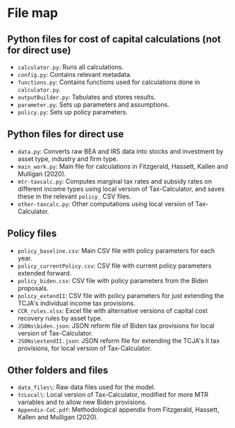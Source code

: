 # File map

## Python files for cost of capital calculations (not for direct use)
 - `calculator.py`: Runs all calculations.
 - `config.py`: Contains relevant metadata.
 - `functions.py`: Contains functions used for calculations done in `calculator.py`.
 - `outputBuilder.py`: Tabulates and stores results.
 - `parameter.py`: Sets up parameters and assumptions.
 - `policy.py`: Sets up policy parameters.

## Python files for direct use
 - `data.py`: Converts raw BEA and IRS data into stocks and investment by asset type, industry and firm type.
 - `main_work.py`: Main file for calculations in Fitzgerald, Hassett, Kallen and Mulligan (2020).
 - `mtr-taxcalc.py`: Computes marginal tax rates and subsidy rates on different income types using local version of Tax-Calculator, and saves these in the relevant `policy_` CSV files.
 - `other-taxcalc.py`: Other computations using local version of Tax-Calculator.

## Policy files
 - `policy_baseline.csv`: Main CSV file with policy parameters for each year.
 - `policy_currentPolicy.csv`: CSV file with current policy parameters extended forward.
 - `policy_biden.csv`: CSV file with policy parameters from the Biden proposals.
 - `policy_extendII`: CSV file with policy parameters for just extending the TCJA's individual income tax provisions.
 - `CCR_rules.xlsx`: Excel file with alternative versions of capital cost recovery rules by asset type.
 - `JSONs\biden.json`: JSON reform file of Biden tax provisions for local version of Tax-Calculator.
 - `JSONs\extendII.json`: JSON reform file for extending the TCJA's II tax provisions, for local version of Tax-Calculator.

## Other folders and files
 - `data_files\`: Raw data files used for the model.
 - `tcLocal\`: Local version of Tax-Calculator, modified for more MTR variables and to allow new Biden provisions.
 - `Appendix-CoC.pdf`: Methodological appendix from Fitzgerald, Hassett, Kallen and Mulligan (2020).
